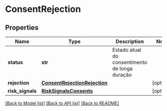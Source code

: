 # ConsentRejection

## Properties
Name | Type | Description | Notes
------------ | ------------- | ------------- | -------------
**status** | **str** | Estado atual do consentimento de longa duração  | 
**rejection** | [**ConsentRejectionRejection**](ConsentRejectionRejection.md) |  | [optional] 
**risk_signals** | [**RiskSignalsConsents**](RiskSignalsConsents.md) |  | [optional] 

[[Back to Model list]](../README.md#documentation-for-models) [[Back to API list]](../README.md#documentation-for-api-endpoints) [[Back to README]](../README.md)

